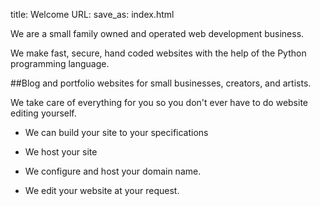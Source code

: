 title: Welcome
URL:
save_as: index.html

We are a small family owned and operated web development business.

We make fast, secure, hand coded websites with the help of the Python programming language.  

##Blog and portfolio websites for small businesses, creators, and artists.

We take care of everything for you so you don't ever have to do website editing yourself.  

- We can build your site to  your specifications

 - We host your site

 - We configure and host your domain name.

- We edit your website at your request.

<br>